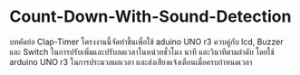# Count-Down-With-Sound-Detection
บทคัดย่อ Clap-Timer
  โครงงานนี้จัดทำขึ้นเพื่อใช้ aduino UNO r3 ควบคู่กับ lcd, Buzzer และ Switch ในการปรับเพิ่มและปรับลดเวลาในหน่วยชั่วโมง นาที และวินาทีตามลำดับ โดยใช้ arduino UNO r3 ในการประมวลผลเวลา
และส่งเสียงแจ้งเตือนเมื่อครบกำหนดเวลา
